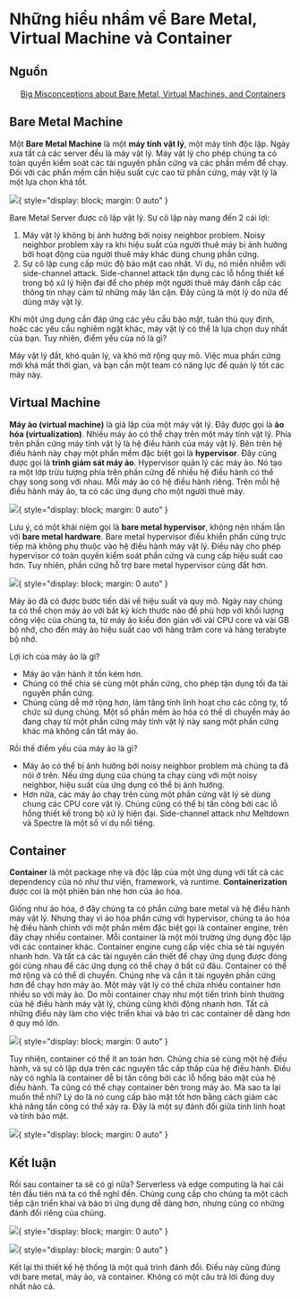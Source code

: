 # Những hiểu nhầm về Bare Metal, Virtual Machine và Container

## Nguồn

<img src="../../../img/bytebytego.png" width="16" height="16"/> [Big Misconceptions about Bare Metal, Virtual Machines, and Containers](https://www.youtube.com/watch?v=Jz8Gs4UHTO8)

## Bare Metal Machine

Một **Bare Metal Machine** là một **máy tính vật lý**, một máy tính độc lập. Ngày xưa tất cả các server đều là máy vật lý. Máy vật lý cho phép chúng ta có toàn quyền kiểm soát các tài nguyên phần cứng và các phần mềm để chạy. Đối với các phần mềm cần hiệu suất cực cao từ phần cứng, máy vật lý là một lựa chọn khá tốt.

![](figure1.png){ style="display: block; margin: 0 auto" }

Bare Metal Server được cô lập vật lý. Sự cô lập này mang đến 2 cái lợi:

1. Máy vật lý không bị ảnh hưởng bởi noisy neighbor problem. Noisy neighbor problem xảy ra khi hiệu suất của người thuê máy bị ảnh hưởng bởi hoạt động của người thuê máy khác dùng chung phần cứng.
2. Sự cô lập cung cấp mức độ bảo mật cao nhất. Ví dụ, nó miễn nhiễm với side-channel attack. Side-channel attack tận dụng các lỗ hổng thiết kế trong bộ xử lý hiện đại để cho phép một người thuê máy đánh cắp các thông tin nhạy cảm từ những máy lân cận. Đây cũng là một lý do nữa để dùng máy vật lý.

Khi một ứng dụng cần đáp ứng các yêu cầu bảo mật, tuân thủ quy định, hoặc các yêu cầu nghiêm ngặt khác, máy vật lý có thể là lựa chọn duy nhất của bạn. Tuy nhiên, điểm yếu của nó là gì?

Máy vật lý đắt, khó quản lý, và khó mở rộng quy mô. Việc mua phần cứng mới khá mất thời gian, và bạn cần một team có năng lực để quản lý tốt các máy này.

## Virtual Machine

**Máy ảo (virtual machine)** là giả lập của một máy vật lý. Đây được gọi là **ảo hóa (virtualization)**. Nhiều máy ảo có thể chạy trên một máy tính vật lý. Phía trên phần cứng máy tính vật lý là hệ điều hành của máy vật lý. Bên trên hệ điều hành này chạy một phần mềm đặc biệt gọi là **hypervisor**. Đây cũng được gọi là **trình giám sát máy ảo**. Hypervisor quản lý các máy ảo. Nó tạo ra một lớp trừu tượng phía trên phần cứng để nhiều hệ điều hành có thể chạy song song với nhau. Mỗi máy ảo có hệ điều hành riêng. Trên mỗi hệ điều hành máy ảo, ta có các ứng dụng cho một người thuê máy.

![](figure2.png){ style="display: block; margin: 0 auto" }

Lưu ý, có một khái niệm gọi là **bare metal hypervisor**, không nên nhầm lẫn với **bare metal hardware**. Bare metal hypervisor điều khiển phần cứng trực tiếp mà không phụ thuộc vào hệ điều hành máy vật lý. Điều này cho phép hypervisor có toàn quyền kiểm soát phần cứng và cung cấp hiệu suất cao hơn. Tuy nhiên, phần cứng hỗ trợ bare metal hypervisor cũng đắt hơn.

![](figure3.png){ style="display: block; margin: 0 auto" }

Máy ảo đã có được bước tiến dài về hiệu suất và quy mô. Ngày nay chúng ta có thể chọn máy ảo với bất kỳ kích thước nào để phù hợp với khối lượng công việc của chúng ta, từ máy ảo kiểu đơn giản với vài CPU core và vài GB bộ nhớ, cho đến máy ảo hiệu suất cao với hàng trăm core và hàng terabyte bộ nhớ. 

Lợi ích của máy ảo là gì?

- Máy ảo vận hành ít tốn kém hơn.
- Chúng có thể chia sẻ cùng một phần cứng, cho phép tận dụng tối đa tài nguyên phần cứng.
- Chúng cũng dễ mở rộng hơn, làm tăng tính linh hoạt cho các công ty, tổ chức sử dụng chúng. Một số phần mềm ảo hóa có thể di chuyển máy ảo đang chạy từ một phần cứng máy tính vật lý này sang một phần cứng khác mà không cần tắt máy ảo.

Rồi thế điểm yếu của máy ảo là gì?

- Máy ảo có thể bị ảnh hưởng bởi noisy neighbor problem mà chúng ta đã nói ở trên. Nếu ứng dụng của chúng ta chạy cùng với một noisy neighbor, hiệu suất của ứng dụng có thể bị ảnh hưởng.
- Hơn nữa, các máy ảo chạy trên cùng một phần cứng vật lý sẽ dùng chung các CPU core vật lý. Chúng cũng có thể bị tấn công bởi các lỗ hổng thiết kế trong bộ xử lý hiện đại. Side-channel attack như Meltdown và Spectre là một số ví dụ nổi tiếng.

## Container

**Container** là một package nhẹ và độc lập của một ứng dụng với tất cả các dependency của nó như thư viện, framework, và runtime. **Containerization** được coi là một phiên bản nhẹ hơn của ảo hóa.

Giống như ảo hóa, ở đây chúng ta có phần cứng bare metal và hệ điều hành máy vật lý. Nhưng thay vì ảo hóa phần cứng với hypervisor, chúng ta ảo hóa hệ điều hành chính với một phần mềm đặc biệt gọi là container engine, trên đây chạy nhiều container. Mỗi container là một môi trường ứng dụng độc lập với các container khác. Container engine cung cấp việc chia sẻ tài nguyên nhanh hơn. Và tất cả các tài nguyên cần thiết để chạy ứng dụng được đóng gói cùng nhau để các ứng dụng có thể chạy ở bất cứ đâu. Container có thể mở rộng và có thể di chuyển. Chúng nhẹ và cần ít tài nguyên phần cứng hơn để chạy hơn máy ảo. Một máy vật lý có thể chứa nhiều container hơn nhiều so với máy ảo. Do mỗi container chạy như một tiến trình bình thường của hệ điều hành máy vật lý, chúng cũng khởi động nhanh hơn. Tất cả những điều này làm cho việc triển khai và bảo trì các container dễ dàng hơn ở quy mô lớn.

![](figure4.png){ style="display: block; margin: 0 auto" }

Tuy nhiên, container có thể ít an toàn hơn. Chúng chia sẻ cùng một hệ điều hành, và sự cô lập dựa trên các nguyên tắc cấp thấp của hệ điều hành. Điều này có nghĩa là container dễ bị tấn công bởi các lỗ hổng bảo mật của hệ điều hành. Ta cũng có thể chạy container bên trong máy ảo. Mà sao ta lại muốn thể nhỉ? Lý do là nó cung cấp bảo mật tốt hơn bằng cách giảm các khả năng tấn công có thể xảy ra. Đây là một sự đánh đổi giữa tính linh hoạt và tính bảo mật.

![](figure5.png){ style="display: block; margin: 0 auto" }

## Kết luận

Rồi sau container ta sẽ có gì nữa? Serverless và edge computing là hai cái tên đầu tiên mà ta có thể nghĩ đến. Chúng cung cấp cho chúng ta một cách tiếp cận triển khai và bảo trì ứng dụng dễ dàng hơn, nhưng cũng có những đánh đổi riêng của chúng.

![](figure6.png){ style="display: block; margin: 0 auto" }

![](figure7.png){ style="display: block; margin: 0 auto" }

Kết lại thì thiết kế hệ thống là một quá trình đánh đổi. Điều này cũng đúng với bare metal, máy ảo, và container. Không có một câu trả lời đúng duy nhất nào cả.
